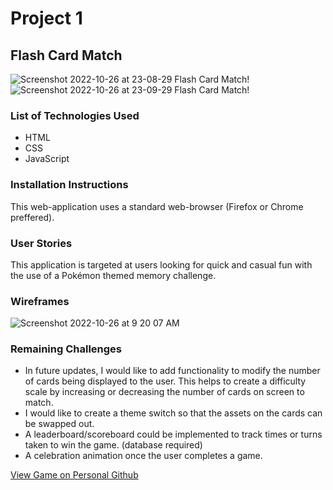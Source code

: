 # Project 1


## Flash Card Match

![Screenshot 2022-10-26 at 23-08-29 Flash Card Match!](https://user-images.githubusercontent.com/114438461/198293563-d28f169c-b3c0-4470-83db-9a05124c0f6c.png)![Screenshot 2022-10-26 at 23-09-29 Flash Card Match!](https://user-images.githubusercontent.com/114438461/198293591-7ca893b8-7b49-4881-8587-c9f39fe49c0f.png)




### List of Technologies Used
* HTML
* CSS
* JavaScript

### Installation Instructions

This web-application uses a standard web-browser (Firefox or Chrome preffered).

### User Stories

This application is targeted at users looking for quick and casual fun with the use of a Pokémon themed memory challenge.

### Wireframes

![Screenshot 2022-10-26 at 9 20 07 AM](https://user-images.githubusercontent.com/114438461/198059372-7ee1e5ae-4497-496f-ae0d-def69d244b2c.png)

### Remaining Challenges

* In future updates, I would like to add functionality to modify the number of cards being displayed to the user. This helps to create a difficulty scale by increasing or decreasing the number of cards on screen to match.
* I would like to create a theme switch so that the assets on the cards can be swapped out.
* A leaderboard/scoreboard could be implemented to track times or turns taken to win the game. (database required)
* A celebration animation once the user completes a game.

[View Game on Personal Github](https://nprasad2077.github.io/project-1/lib/index.html)

